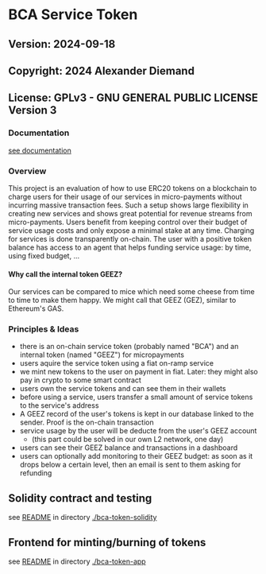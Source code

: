 
# BCA Service Token

## Version: 2024-09-18
## Copyright: 2024 Alexander Diemand
## License: GPLv3 - GNU GENERAL PUBLIC LICENSE Version 3

### Documentation

[see documentation](./doc/README.md)


### Overview

This project is an evaluation of how to use ERC20 tokens on a blockchain to charge users for their usage of our services in micro-payments without incurring massive transaction fees.
Such a setup shows large flexibility in creating new services and shows great potential for revenue streams from micro-payments.
Users benefit from keeping control over their budget of service usage costs and only expose a minimal stake at any time.
Charging for services is done transparently on-chain.
The user with a positive token balance has access to an agent that helps funding service usage: by time, using fixed budget, ...

#### Why call the internal token GEEZ?
Our services can be compared to mice which need some cheese from time to time to make them happy.
We might call that GEEZ (GEZ), similar to Ethereum's GAS.


### Principles & Ideas

- there is an on-chain service token (probably named "BCA") and an internal token (named "GEEZ") for micropayments
- users aquire the service token using a fiat on-ramp service
- we mint new tokens to the user on payment in fiat. Later: they might also pay in crypto to some smart contract
- users own the service tokens and can see them in their wallets
- before using a service, users transfer a small amount of service tokens to the service's address
- A GEEZ record of the user's tokens is kept in our database linked to the sender. Proof is the on-chain transaction
- service usage by the user will be deducte from the user's GEEZ account
  - (this part could be solved in our own L2 network, one day)
- users can see their GEEZ balance and transactions in a dashboard
- users can optionally add monitoring to their GEEZ budget: as soon as it drops below a certain level, then an email is sent to them asking for refunding


## Solidity contract and testing

see [README](./bca-token-solidity/README.md) in directory [./bca-token-solidity](./bca-token-solidity/)


## Frontend for minting/burning of tokens

see [README](./bca-token-app/README.md) in directory [./bca-token-app](./bca-token-app/)

